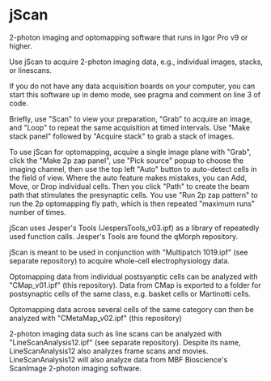 # jScan
2-photon imaging and optomapping software that runs in Igor Pro v9 or higher.

Use jScan to acquire 2-photon imaging data, e.g., individual images, stacks, or linescans.

If you do not have any data acquisition boards on your computer, you can start this software up in demo mode, see pragma and comment on line 3 of code.

Briefly, use "Scan" to view your preparation, "Grab" to acquire an image, and "Loop" to repeat the same acquisition at timed intervals. Use "Make stack panel" followed by "Acquire stack" to grab a stack of images.

To use jScan for optomapping, acquire a single image plane with "Grab", click the "Make 2p zap panel", use "Pick source" popup to choose the imaging channel, then use the top left "Auto" button to auto-detect cells in the field of view. Where the auto feature makes mistakes, you can Add, Move, or Drop individual cells. Then you click "Path" to create the beam path that stimulates the presynaptic cells. You use "Run 2p zap pattern" to run the 2p optomapping fly path, which is then repeated "maximum runs" number of times.

jScan uses Jesper's Tools (JespersTools_v03.ipf) as a library of repeatedly used function calls. Jesper's Tools are found the qMorph repository.

jScan is meant to be used in conjunction with "Multipatch 1019.ipf" (see separate repository) to acquire whole-cell electrophysiology data.

Optomapping data from individual postsyanptic cells can be analyzed with "CMap_v01.ipf" (this repository). Data from CMap is exported to a folder for postsynaptic cells of the same class, e.g. basket cells or Martinotti cells.

Optomapping data across several cells of the same category can then be analyzed with "CMetaMap_v02.ipf" (this repository)

2-photon imaging data such as line scans can be analyzed with "LineScanAnalysis12.ipf" (see separate repository). Despite its name, LineScanAnalysis12 also analyzes frame scans and movies. LineScanAnalysis12 will also analyze data from MBF Bioscience's ScanImage 2-photon imaging software.
